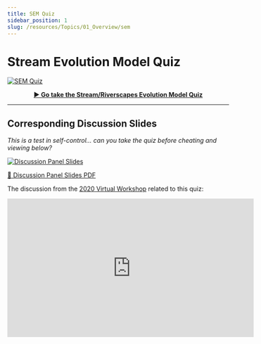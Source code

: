 ```yaml
---
title: SEM Quiz
sidebar_position: 1
slug: /resources/Topics/01_Overview/sem
---
```


# Stream Evolution Model Quiz

[![SEM Quiz](/img/workshops/2020/modules/SEM.png)](https://www.surveylegend.com/s/2ib7)

<div align="center">

[**▶️ Go take the Stream/Riverscapes Evolution Model Quiz**](https://www.surveylegend.com/s/2ib7)

</div>

---

## Corresponding Discussion Slides

*This is a test in self-control... can you take the quiz before cheating and viewing below?*

[![Discussion Panel Slides](/img/workshops/2020/modules/01_D-E_Quiz.png)](https://s3-us-west-2.amazonaws.com/etalweb.joewheaton.org/RestorationConsortium/Workshops/2020/SGI/Materials/Moudle1/01_D-E_PanelSlides.pdf)

[📄 Discussion Panel Slides PDF](https://s3-us-west-2.amazonaws.com/etalweb.joewheaton.org/RestorationConsortium/Workshops/2020/SGI/Materials/Moudle1/01_D-E_PanelSlides.pdf)

The discussion from the [2020 Virtual Workshop](/workshops/2020/SGI/Modules/module1#e-what-riverscapes-could-be) related to this quiz:

<iframe width="560" height="315" src="https://www.youtube.com/embed/rGe5W8-PwlM" frameborder="0" allow="accelerometer; autoplay; clipboard-write; encrypted-media; gyroscope; picture-in-picture" allowfullscreen></iframe>
